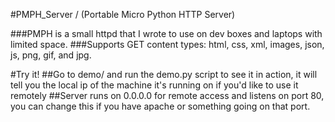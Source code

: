 #PMPH_Server / (Portable Micro Python HTTP Server)

###PMPH is a small httpd that I wrote to use on dev boxes and laptops with limited space.
###Supports GET content types: html, css, xml, images, json, js, png, gif, and jpg.

#Try it!
##Go to demo/ and run the demo.py script to see it in action, it will tell you the local ip of the machine it's running on if you'd like to use it remotely
##Server runs on 0.0.0.0 for remote access and listens on port 80, you can change this if you have apache or something going on that port.

